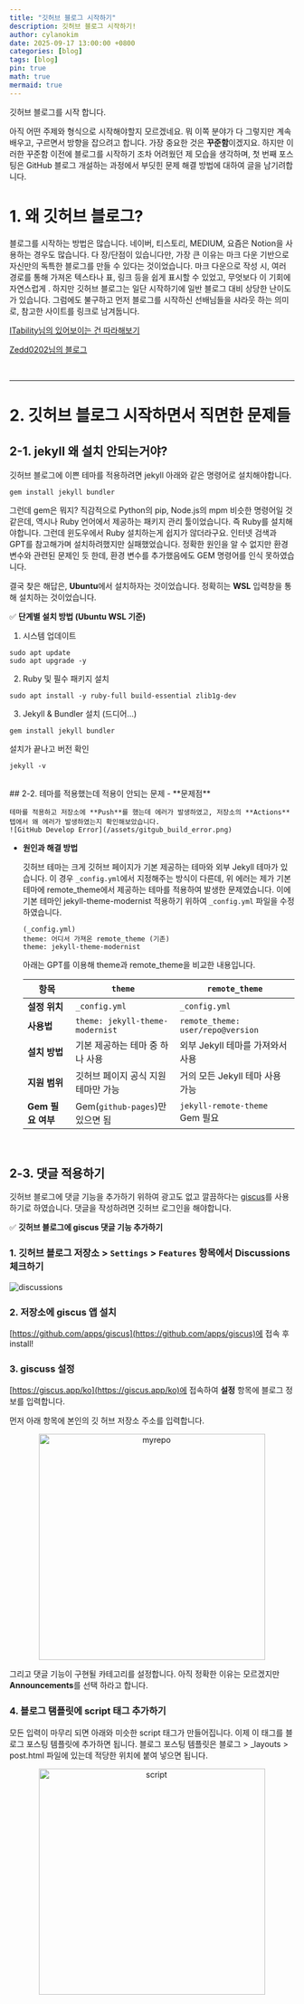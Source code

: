 ```yaml
--- 
title: "깃허브 블로그 시작하기"
description: 깃허브 블로그 시작하기!
author: cylanokim
date: 2025-09-17 13:00:00 +0800
categories: [blog]
tags: [blog]
pin: true
math: true
mermaid: true
---
```

깃허브 블로그를 시작 합니다. 

아직 어떤 주제와 형식으로 시작해야할지 모르겠네요. 뭐 이쪽 분야가 다 그렇지만 계속 배우고, 구르면서 방향을 잡으려고 합니다. 가장 중요한 것은 **꾸준함**이겠지요. 하지만 이러한 꾸준함 이전에 블로그를 시작하기 조차 어려웠던 제 모습을 생각하며, 첫 번째 포스팅은 GitHub 블로그 개설하는 과정에서 부딧힌 문제 해결 방법에 대하여 글을 남기려합니다.

# 1. 왜 깃허브 블로그?

블로그를 시작하는 방법은 많습니다. 네이버, 티스토리, MEDIUM, 요즘은 Notion을 사용하는 경우도 많습니다. 다 장/단점이 있습니다만, 가장 큰 이유는 마크 다운 기반으로 자신만의 독특한 블로그를 만들 수 있다는 것이었습니다. 마크 다운으로 작성 시, 여러 경로를 통해 가져온 텍스타나 표, 링크 등을 쉽게 표시할 수 있었고, 무엇보다 이 기회에 자연스럽게 . 하지만 깃허브 블로그는 일단 시작하기에 일반 블로그 대비 상당한 난이도가 있습니다. 그럼에도 불구하고 먼저 블로그를 시작하신 선배님들을 샤라웃 하는 의미로, 참고한 사이트를 링크로 남겨둡니다.    

[ITability님의 있어보이는 건 따라해보기](https://tired-o.github.io/)

[Zedd0202님의 블로그](https://zeddios.tistory.com/)

<br>

---
# 2. 깃허브 블로그 시작하면서 직면한 문제들
## 2-1. jekyll 왜 설치 안되는거야?
깃허브 블로그에 이쁜 테마를 적용하려면 jekyll 아래와 같은 명령어로 설치해야합니다.
```console
gem install jekyll bundler
```
그런데 gem은 뭐지? 직감적으로 Python의 pip, Node.js의 mpm 비슷한 명령어일 것 같은데, 역시나 Ruby 언어에서 제공하는 패키지 관리 툴이었습니다. 즉 Ruby를 설치해야합니다. 그런데 윈도우에서 Ruby 설치하는게 쉽지가 않더라구요. 인터넷 검색과 GPT를 참고해가며 설치하려했지만 실패했었습니다. 정확한 원인을 알 수 없지만 환경 변수와 관련된 문제인 듯 한데, 환경 변수를 추가했음에도 GEM 명령어를 인식 못하였습니다.

결국 찾은 해답은, **Ubuntu**에서 설치하자는 것이었습니다. 정확히는 **WSL** 입력창을 통해 설치하는 것이었습니다.

✅ **단계별 설치 방법 (Ubuntu WSL 기준)**
1. 시스템 업데이트
```
sudo apt update
sudo apt upgrade -y
```  
2. Ruby 및 필수 패키지 설치
```
sudo apt install -y ruby-full build-essential zlib1g-dev
```
3. Jekyll & Bundler 설치 (드디어...)
```
gem install jekyll bundler
```
설치가 끝나고 버전 확인
```
jekyll -v
```
<br>
## 2-2. 테마를 적용했는데 적용이 안되는 문제
- **문제점**

    테마를 적용하고 저장소에 **Push**를 했는데 에러가 발생하였고, 저장소의 **Actions** 텝에서 왜 에러가 발생하였는지 확인해보았습니다.
    ![GitHub Develop Error](/assets/gitgub_build_error.png)


- **원인과 해결 방법**

    깃허브 테마는 크게 깃허브 페이지가 기본 제공하는 테마와 외부 Jekyll 테마가 있습니다. 이 경우 `_config.yml`에서 지정해주는 방식이 다른데, 위 에러는 제가 기본 테마에 remote_theme에서 제공하는 테마를 적용하여 발생한 문제였습니다. 이에 기본 테마인 jekyll-theme-modernist 적용하기 위하여 `_config.yml` 파일을 수정하였습니다. 

    ```
    (_config.yml)
    theme: 어디서 가져온 remote_theme (기존)
    theme: jekyll-theme-modernist
    ```

    아래는 GPT를 이용해 theme과 remote_theme을 비교한 내용입니다. 

    | 항목            | `theme`                                 | `remote_theme`                             |
    | ------------- | --------------------------------------- | ------------------------------------------ |
    | **설정 위치**     | `_config.yml`                           | `_config.yml`                              |
    | **사용법**       | `theme: jekyll-theme-modernist`         | `remote_theme: user/repo@version`          |
    | **설치 방법**     | 기본 제공하는 테마 중 하나 사용        | 외부 Jekyll 테마를 가져와서 사용           |
    | **지원 범위**     | 깃허브 페이지 공식 지원 테마만 가능               | 거의 모든 Jekyll 테마 사용 가능 |
    | **Gem 필요 여부** | Gem(`github-pages`)만 있으면 됨 | `jekyll-remote-theme` Gem 필요               |

<br>

## 2-3. 댓글 적용하기
깃허브 블로그에 댓글 기능을 추가하기 위하여 광고도 없고 깔끔하다는 [giscus](https://github.com/apps/giscus)를 사용하기로 하였습니다. 댓글을 작성하려면 깃허브 로그인을 해야합니다.

✅ **깃허브 블로그에 giscus 댓글 기능 추가하기**
### 1. 깃허브 블로그 저장소 > `Settings` > `Features` 항목에서 **Discussions** 체크하기
![discussions](/assets/discussions.png)

### 2. 저장소에 giscus 앱 설치
[https://github.com/apps/giscus](https://github.com/apps/giscus)에 접속 후 install!

### 3. giscuss 설정 
[https://giscus.app/ko](https://giscus.app/ko)에 접속하여 **설정** 항목에 블로그 정보를 입력합니다.

먼저 아래 항목에 본인의 깃 허브 저장소 주소를 입력합니다.
<p align="center">
  <img src="/assets/my_repo.PNG" alt="myrepo" width="400">
</p>

그리고 댓글 기능이 구현될 카테고리를 설정합니다. 아직 정확한 이유는 모르겠지만 **Announcements**를 선택 하라고 합니다.

### 4. 블로그 탬플릿에 script 태그 추가하기 
모든 입력이 마무리 되면 아래와 미슷한 script 태그가 만들어집니다. 이제 이 태그를 블로그 포스팅 템플릿에 추가하면 됩니다. 블로그 포스팅 템플릿은 블로그 > _layouts > post.html 파일에 있는데 적당한 위치에 붙여 넣으면 됩니다. 
<p align="center">
<img src="/assets/script_tag.PNG" alt="script" width="400">
</p>